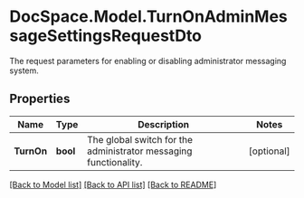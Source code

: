 # DocSpace.Model.TurnOnAdminMessageSettingsRequestDto
The request parameters for enabling or disabling administrator messaging system.

## Properties

Name | Type | Description | Notes
------------ | ------------- | ------------- | -------------
**TurnOn** | **bool** | The global switch for the administrator messaging functionality. | [optional] 

[[Back to Model list]](../README.md#documentation-for-models) [[Back to API list]](../README.md#documentation-for-api-endpoints) [[Back to README]](../README.md)


